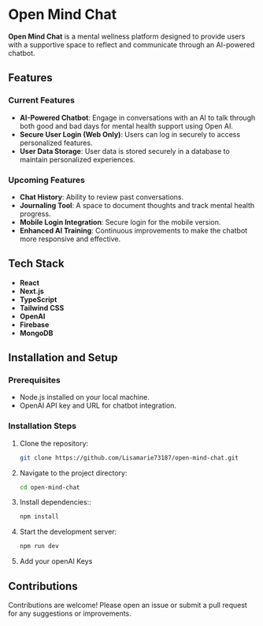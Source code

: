 # Open Mind Chat

**Open Mind Chat** is a mental wellness platform designed to provide users with a supportive space to reflect and communicate through an AI-powered chatbot. 

## Features

### Current Features
- **AI-Powered Chatbot**: Engage in conversations with an AI to talk through both good and bad days for mental health support using Open AI.
- **Secure User Login (Web Only)**: Users can log in securely to access personalized features.
- **User Data Storage**: User data is stored securely in a database to maintain personalized experiences.

### Upcoming Features
- **Chat History**: Ability to review past conversations.
- **Journaling Tool**: A space to document thoughts and track mental health progress.
- **Mobile Login Integration**: Secure login for the mobile version.
- **Enhanced AI Training**: Continuous improvements to make the chatbot more responsive and effective.

## Tech Stack

- **React**
- **Next.js**
- **TypeScript**
- **Tailwind CSS**
- **OpenAI**
- **Firebase**
- **MongoDB**

## Installation and Setup

### Prerequisites
- Node.js installed on your local machine.
- OpenAI API key and URL for chatbot integration.

### Installation Steps
1. Clone the repository:
   ```bash
   git clone https://github.com/Lisamarie73187/open-mind-chat.git

2. Navigate to the project directory:
   ```bash
   cd open-mind-chat

3. Install dependencies::
   ```bash
   npm install

4. Start the development server:
   ```bash
   npm run dev

4. Add your openAI Keys

## Contributions
Contributions are welcome! Please open an issue or submit a pull request for any suggestions or improvements.
